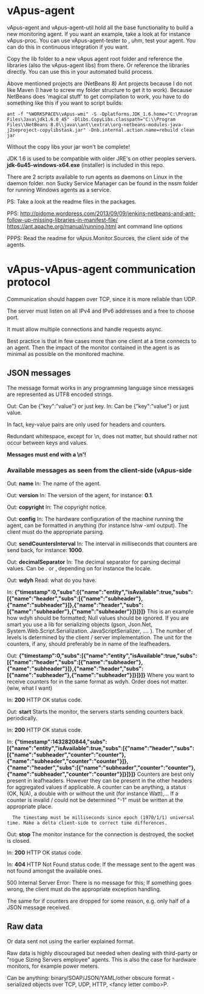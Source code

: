 # vApus-agent
vApus-agent and vApus-agent-util hold all the base functionality to build a new monitoring agent.
If you want an example, take a look at for instance vApus-proc.
You can use vApus-agent-tester to , uhm, test your agent. You can do this in continuous integration if you want.


Copy the lib folder to a new vApus agent root folder and reference the libraries (also the vApus-agent libs) from there. Or reference the libraries directly.
You can use this in your automated build process.


Above mentioned projects are (NetBeans 8) Ant projects because I do not like Maven (I have to screw my folder structure to get it to work). Because NetBeans does 'magical stuff' to get compilation to work, you have to do something like this if you want to script builds:

	ant -f "%WORKSPACE%\vApus-wmi" -S -Dplatforms.JDK_1.6.home="C:\Program Files\Java\jdk1.6.0_45" -Dlibs.CopyLibs.classpath="C:\\Program Files\\NetBeans 8.0\\java\\ant\\extra\\org-netbeans-modules-java-j2seproject-copylibstask.jar" -Dnb.internal.action.name=rebuild clean jar
	
Without the copy libs your jar won't be complete!


JDK 1.6 is used to be compatible with older JRE's on other peoples servers. **jdk-6u45-windows-x64.exe** (installer) is included in this repo.


There are 2 scripts available to run agents as daemons on Linux in the daemon folder. non Sucky Service Manager can be found in the nssm folder for running Windows agents as a service.


PS: Take a look at the readme files in the packages.

PPS:
http://pidome.wordpress.com/2013/09/09/jenkins-netbeans-and-ant-follow-up-missing-libraries-in-manifest-file/
https://ant.apache.org/manual/running.html ant command line options

PPPS:
Read the readme for vApus.Monitor.Sources, the client side of the agents.

# vApus-vApus-agent communication protocol
Communication should happen over TCP, since it is more reliable than UDP.

The server must listen on all IPv4 and IPv6 addresses and a free to choose port.

It must allow multiple connections and handle requests async.

Best practice is that in few cases more than one client at a time connects to an agent. Then the impact of the monitor contained in the agent is as minimal as possible on the monitored machine.

## JSON messages
The message format works in any programming language since messages are represented as UTF8 encoded strings.

Out: Can be {"key":"value"} or just key. 
In: Can be {"key":"value"} or just value.

In fact, key-value pairs are only used for headers and counters.

Redundant whitespace, except for \n, does not matter, but should rather not occur between keys and values.

**Messages must end with a \n'!**

### Available messages as seen from the client-side (vApus-side
 Out: **name**
  In: The name of the agent.

 Out: **version**
  In: The version of the agent, for instance: **0.1**.

 Out: **copyright**
  In: The copyright notice.

 Out: **config**
  In: The hardware configuration of the machine running the agent, can be formatted in anything (for instance lshw -xml output).
      The client must do the appropriate parsing.

 Out: **sendCountersInterval**
  In: The interval in milliseconds that counters are send back, for instance: **1000**.

 Out: **decimalSeparator**
  In: The decimal separator for parsing decimal values. Can be . or , depending on for instance the locale.

 Out: **wdyh**
      Read: what do you have.
 
  In: **{"timestamp":0,"subs":[{"name":"entity","isAvailable":true,"subs":[{"name":"header","subs":[{"name":"subheader"},**
      **{"name":"subheader"}]},{"name":"header","subs":[{"name":"subheader"},{"name":"subheader"}]}]}]}**
      This is an example how wdyh should be formatted; Null values should be ignored.
      If you are smart you use a lib for serializing objects
      (gson, Json.Net, System.Web.Script.Serialization. JavaScriptSerializer, .... ).
      The number of levels is determined by the client / server implementation.
      The unit for the counters, if any, should preferably be in name of the leafheaders.

 Out: **{"timestamp":0,"subs":[{"name":"entity","isAvailable":true,"subs":[{"name":"header","subs":[{"name":"subheader"},**
      **{"name":"subheader"}]},{"name":"header","subs":[{"name":"subheader"},{"name":"subheader"}]}]}]}**
      Where you want to receive counters for in the same format as wdyh. Order does not matter. (wiw, what I want)
 
  In: **200**
      HTTP OK status code.

 Out: **start**
      Starts the monitor, the servers starts sending counters back periodically.
 
  In: **200**
      HTTP OK status code.

  In: **{"timestamp":1432820844,"subs":[{"name":"entity","isAvailable":true,"subs":[{"name":"header","subs":**
      **[{"name":"subheader","counter":"counter"},{"name":"subheader","counter":"counter"}]},**
      **{"name":"header","subs":[{"name":"subheader","counter":"counter"},{"name":"subheader","counter":"counter"}]}]}]}**
      Counters are best only present in leafheaders. However they can be present in the other headers for aggregated values
      if applicable.
      A counter can be anything, a status (OK, N/A), a double with or without the unit (for instance Watt),...
      If a counter is invalid / could not be determined "-1" must be written at the appropriate place.
      
      The timestamp must be milliseconds since epoch (1970/1/1) universal time. Make a delta client-side to correct time differences.

 Out: **stop**
      The monitor instance for the connection is destroyed, the socket is closed.
 
  In: **200**
      HTTP OK status code.

  In: **404**
      HTTP Not Found status code:
      If the message sent to the agent was not found amongst the available ones.


500 Internal Server Error: There is no message for this; If something goes wrong, the client must do the appropriate exception handling.

The same for if counters are dropped for some reason, e.g. only half of a JSON message received.

## Raw data
Or data sent not using the earlier explained format.

Raw data is highly discouraged but needed when dealing with third-party or "rogue Sizing Servers employee" agents. This is also the case for hardware monitors, for example power meters.

Can be anything: binary/SOAP/JSON/YAML/other obscure format -serialized objects over TCP, UDP, HTTP, \<fancy letter combo\>P.